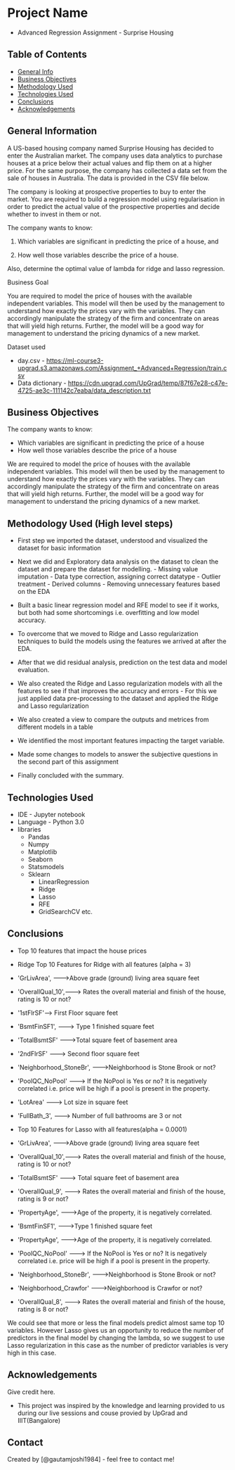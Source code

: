 # Project Name
- Advanced Regression Assignment - Surprise Housing


## Table of Contents
* [General Info](#general-information)
* [Business Objectives](#business-objectives)
* [Methodology Used](#methodology-used)
* [Technologies Used](#technologies-used)
* [Conclusions](#conclusions)
* [Acknowledgements](#acknowledgements)

<!-- You can include any other section that is pertinent to your problem -->

## General Information
A US-based housing company named Surprise Housing has decided to enter the Australian market. The company uses data analytics to purchase houses at a price below their actual values and flip them on at a higher price. For the same purpose, the company has collected a data set from the sale of houses in Australia. The data is provided in the CSV file below. 

The company is looking at prospective properties to buy to enter the market. You are required to build a regression model using regularisation in order to predict the actual value of the prospective properties and decide whether to invest in them or not. 

The company wants to know:

1. Which variables are significant in predicting the price of a house, and

2. How well those variables describe the price of a house.

 
Also, determine the optimal value of lambda for ridge and lasso regression.

 
Business Goal 

 
You are required to model the price of houses with the available independent variables. This model will then be used by the management to understand how exactly the prices vary with the variables. They can accordingly manipulate the strategy of the firm and concentrate on areas that will yield high returns. Further, the model will be a good way for management to understand the pricing dynamics of a new market.

Dataset used

- day.csv - https://ml-course3-upgrad.s3.amazonaws.com/Assignment_+Advanced+Regression/train.csv
- Data dictionary - https://cdn.upgrad.com/UpGrad/temp/87f67e28-c47e-4725-ae3c-111142c7eaba/data_description.txt

## Business Objectives
The company wants to know:

- Which variables are significant in predicting the price of a house
- How well those variables describe the price of a house

We are required to model the price of houses with the available independent variables. This model will then be used by the management to understand how exactly the prices vary with the variables. They can accordingly manipulate the strategy of the firm and concentrate on areas that will yield high returns. Further, the model will be a good way for management to understand the pricing dynamics of a new market.

<!-- You don't have to answer all the questions - just the ones relevant to your project. -->
## Methodology Used (High level steps)
- First step we imported the dataset, understood and visualized the dataset for basic information
- Next we did and Exploratory data analysis on the dataset to clean the dataset and prepare the dataset for modelling. 
       - Missing value imputation
       - Data type correction, assigning correct datatype
       - Outlier treatment
       - Derived columns
       - Removing unnecessary features based on the EDA

- Built a basic linear regression model and RFE model to see if it works, but both had some shortcomings i.e. overfitting and low model accuracy. 
- To overcome that we moved to Ridge and Lasso regularization techniques to build the models using the features we arrived at after the EDA. 
- After that we did residual analysis, prediction on the test data and model evaluation. 
- We also created the Ridge and Lasso regularization models with all the features to see if that improves the accuracy and errors
       - For this we just applied data pre-processing to the dataset and applied the Ridge and Lasso regularization
- We also created a view to compare the outputs and metrices from different models in a table
- We identified the most important features impacting the target variable. 
- Made some changes to models to answer the subjective questions in the second part of this assignment
- Finally concluded with the summary. 
<!-- You don't have to answer all the questions - just the ones relevant to your project. -->


## Technologies Used
- IDE - Jupyter notebook
- Language - Python 3.0
- libraries
    - Pandas
    - Numpy
    - Matplotlib
    - Seaborn
    - Statsmodels
    - Sklearn
        - LinearRegression
        - Ridge
        - Lasso
        - RFE
        - GridSearchCV etc.

<!-- As the libraries versions keep on changing, it is recommended to mention the version of library used in this project -->

## Conclusions
- Top 10 features that impact the house prices 
- Ridge Top 10 Features for Ridge with all features (alpha = 3)

- 'GrLivArea', --->Above grade (ground) living area square feet
- 'OverallQual_10',---> Rates the overall material and finish of the house, rating is 10 or not?
- '1stFlrSF'--> First Floor square feet
- 'BsmtFinSF1', ---> Type 1 finished square feet
- 'TotalBsmtSF' --->Total square feet of basement area
- '2ndFlrSF' ---> Second floor square feet
- 'Neighborhood_StoneBr', --->Neighborhood is Stone Brook or not?
- 'PoolQC_NoPool' ---> If the NoPool is Yes or no? It is negatively correlated i.e. price will be high if a pool is present in the property.
- 'LotArea' ---> Lot size in square feet
- 'FullBath_3', ---> Number of full bathrooms are 3 or not

- Top 10 Features for Lasso with all features(alpha = 0.0001)

- 'GrLivArea', --->Above grade (ground) living area square feet
- 'OverallQual_10',---> Rates the overall material and finish of the house, rating is 10 or not?
- 'TotalBsmtSF' ---> Total square feet of basement area
- 'OverallQual_9', ---> Rates the overall material and finish of the house, rating is 9 or not?
- 'PropertyAge', --->Age of the property, it is negatively correlated.
- 'BsmtFinSF1', --->Type 1 finished square feet
- 'PropertyAge', --->Age of the property, it is negatively correlated.
- 'PoolQC_NoPool' ---> If the NoPool is Yes or no? It is negatively correlated i.e. price will be high if a pool is present in the property.
- 'Neighborhood_StoneBr', --->Neighborhood is Stone Brook or not?
- 'Neighborhood_Crawfor' --->Neighborhood is Crawfor or not?
- 'OverallQual_8', ---> Rates the overall material and finish of the house, rating is 8 or not?

We could see that more or less the final models predict almost same top 10 variables. However Lasso gives us an opportunity to reduce the 
number of predictors in the final model by changing the lambda, so we suggest to use Lasso regularization in this case as the number of predictor variables is very high in this case. 

## Acknowledgements
Give credit here.
- This project was inspired by the knowledge and learning provided to us during our live sessions and couse provied by UpGrad and IIIT(Bangalore)


## Contact
Created by [@gautamjoshi1984] - feel free to contact me!


<!-- Optional -->
<!-- ## License -->
<!-- This project is open source and available under the [... License](). -->

<!-- You don't have to include all sections - just the one's relevant to your project -->
